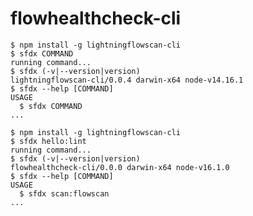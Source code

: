 flowhealthcheck-cli
===================

<!-- install -->
<!-- usage -->
```sh-session
$ npm install -g lightningflowscan-cli
$ sfdx COMMAND
running command...
$ sfdx (-v|--version|version)
lightningflowscan-cli/0.0.4 darwin-x64 node-v14.16.1
$ sfdx --help [COMMAND]
USAGE
  $ sfdx COMMAND
...
```
<!-- usagestop -->
```sh-session
$ npm install -g lightningflowscan-cli
$ sfdx hello:lint
running command...
$ sfdx (-v|--version|version)
flowhealthcheck-cli/0.0.0 darwin-x64 node-v16.1.0
$ sfdx --help [COMMAND]
USAGE
  $ sfdx scan:flowscan
...
```
